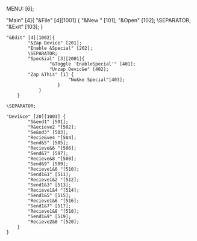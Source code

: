  MENU: [6];

 "Main" [4]{
 	"&File" [4][1001] {
        	"&New " [101];
        	"&Open" [102];
        	\SEPARATOR;
        	"&Exit"  [103];
   		}

 	"&Edit" [4][1002]{
       		"&Zap Device" [201];
       		"Enable &Special" [202];
       		\SEPARATOR;
       		"Spec&ial" [3][2001]{
              		"&Toggle 'EnableSpecial'" [401];
              		"Unzap Devic&e" [402];
			"Zap &This" [1] {
			               "Nu&ke Special"[403];
				       }
        		}
   		}

 	\SEPARATOR;
	
	"Devi&ce" [20][1003] {
      		"S&end1" [501];
      		"R&ecieve2 "[502];
      		"Se&nd3" [503];
      		"Recie&ve4 "[504];
      		"Send&5" [505];
      		"Recieve&6 "[506];
      		"Send&7" [507];
      		"Recieve&8 "[508];
      		"Send&9" [509];
      		"Recieve1&0 "[510];
      		"Send1&1" [511];
      		"Recieve1&2 "[512];
      		"Send1&3" [513];
      		"Recieve1&4 "[514];
      		"Send1&5" [515];
      		"Recieve1&6 "[516];
      		"Send1&7" [517];
      		"Recieve1&8 "[518];
      		"Send1&9" [519];
      		"Recieve2&0 "[520];
  		}
	}	
